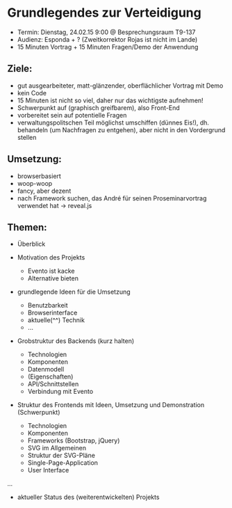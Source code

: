 # Grundlegendes zur Verteidigung

* Termin: Dienstag, 24.02.15 9:00 @ Besprechungsraum T9-137
* Audienz: Esponda + ? (Zweitkorrektor Rojas ist nicht im Lande)
* 15 Minuten Vortrag + 15 Minuten Fragen/Demo der Anwendung


## Ziele:

* gut ausgearbeiteter, matt-glänzender, oberflächlicher Vortrag mit Demo
* kein Code
* 15 Minuten ist nicht so viel, daher nur das wichtigste aufnehmen!
* Schwerpunkt auf (graphisch greifbarem), also Front-End
* vorbereitet sein auf potentielle Fragen
* verwaltungspolitschen Teil möglichst umschiffen (dünnes Eis!), dh. behandeln (um Nachfragen zu entgehen), aber nicht in den Vordergrund stellen


## Umsetzung:

* browserbasiert
* woop-woop
* fancy, aber dezent
* nach Framework suchen, das André für seinen Proseminarvortrag verwendet hat
    -> reveal.js


## Themen:

* Überblick
* Motivation des Projekts
    * Evento ist kacke
    * Alternative bieten

* grundlegende Ideen für die Umsetzung 
    * Benutzbarkeit
    * Browserinterface
    * aktuelle(^^) Technik
    * ...

* Grobstruktur des Backends (kurz halten)
    * Technologien
    * Komponenten
    * Datenmodell
    * (Eigenschaften)
    * API/Schnittstellen
    * Verbindung mit Evento

* Struktur des Frontends mit Ideen, Umsetzung und Demonstration (Schwerpunkt)
    * Technologien
    * Komponenten
    * Frameworks (Bootstrap, jQuery)
    * SVG im Allgemeinen
    * Struktur der SVG-Pläne
    * Single-Page-Application
    * User Interface

...

* aktueller Status des (weiterentwickelten) Projekts

